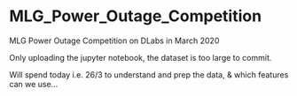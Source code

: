 # MLG_Power_Outage_Competition
MLG Power Outage Competition on DLabs in March 2020

Only uploading the jupyter notebook, the dataset is too large to commit.

Will spend today i.e. 26/3 to understand and prep the data, & which features can we use...

